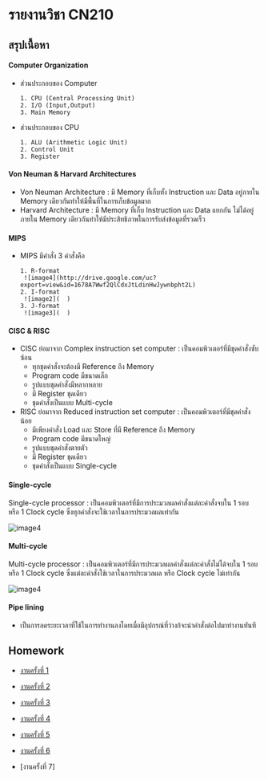 # รายงานวิชา CN210

## สรุปเนื้อหา


#### Computer Organization
   - ส่วนประกอบของ Computer 
     ~~~~ 
     1. CPU (Central Processing Unit) 
     2. I/O (Input,Output) 
     3. Main Memory
     ~~~~ 
   - ส่วนประกอบของ CPU      
     ~~~
     1. ALU (Arithmetic Logic Unit) 
     2. Control Unit 
     3. Register
     ~~~
#### Von Neuman & Harvard Architectures
   - Von Neuman Architecture : มี Memory ที่เก็บทั้ง Instruction และ Data อยู่ภายใน Memory เดียวกันทำให้มีพื้นที่ในการเก็บข้อมูลมาก
   - Harvard Architecture    : มี Memory ที่เก็บ Instruction และ Data แยกกัน ไม่ได้อยู่ภายใน Memory เดียวกันทำให้มีประสิทธิภาพในการรับส่งข้อมูลที่รวดเร็ว
   
#### MIPS 
  - MIPS มีคำสั่ง 3 คำสั่งคือ
     ~~~
     1. R-format
      ![image4](http://drive.google.com/uc?export=view&id=1678A7Wwf2QlCdxJtLdinHwJywnbpht2L)
     2. I-format
      ![image2](  )
     3. J-format
      ![image3](  )
     ~~~

#### CISC & RISC
  - CISC ย่อมาจาก Complex instruction set computer : เป็นคอมพิวเตอร์ที่มีชุดคำสั่งซับซ้อน
      * ทุกชุดคำสั่งจะต้องมี Reference ถึง Memory
      * Program code มีขนาดเล็ก
      * รูปแบบชุดคำสั่งมีหลากหลาย
      * มี Register ชุดเดียว
      * ชุดคำสั่งเป็นแบบ Multi-cycle
   - RISC ย่อมาจาก Reduced instruction set computer : เป็นคอมพิวเตอร์ที่มีชุดคำสั่งน้อย
      * มีเพียงคำสั่ง Load และ Store ที่มี Reference ถึง Memory
      * Program code มีขนาดใหญ่
      * รูปแบบชุดคำสั่งตายตัว
      * มี Register ชุดเดียว
      * ชุดคำสั่งเป็นแบบ Single-cycle

#### Single-cycle
   Single-cycle processor : เป็นคอมพิวเตอร์ที่มีการประมวลผลคำสั่งแต่ละคำสั่งจบใน 1 รอบ หรือ 1 Clock cycle ซึ่งทุกคำสั่งจะใช้เวลาในการประมวลผลเท่ากัน
    
![image4](  )

#### Multi-cycle
   Multi-cycle processor  : เป็นคอมพิวเตอร์ที่มีการประมวลผลคำสั่งแต่ละคำสั่งไม่ได้จบใน 1 รอบ หรือ 1 Clock cycle ซึ่งแต่ละคำสั่งใช้เวลาในการประมวลผล หรือ Clock cycle ไม่เท่ากัน 
   
![image4](  )

#### Pipe lining
 - เป็นการลดระยะเวลาที่ใช้ในการทำงานลงโดยเมื่อมีอุปกรณ์ที่ว่างก้จะนำคำสั่งต่อไปมาทำงานทันที

## Homework
* [งานครั้งที่ 1](https://drive.google.com/open?id=1JahkkOSXNiXsl_ZzBNgzGbNgR5M7mhUK)

* [งานครั้งที่ 2](https://drive.google.com/file/d/1EP2tqjhE2Gw8tjX2D7x8oRSfundzdQIQ/view?usp=drivesdk)

* [งานครั้งที่ 3](https://youtu.be/K4fZwQTjtdc)
  
* [งานครั้งที่ 4](https://youtu.be/c3uKJYdjnJM)

* [งานครั้งที่ 5](https://youtu.be/gJ6TK7mZDMQ)

* [งานครั้งที่ 6](https://youtu.be/xfQPSRIEDAk)

* [งานครั้งที่ 7]
